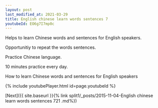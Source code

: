 ```yaml
---
layout: post
last_modified_at: 2021-03-29
title: English chinese learn words sentences 7 
youtubeId: EO6g7I7mp0c
---
```

 
 
Helps to learn Chinese words and sentences for English speakers.

Opportunitiy to repeat the words sentences. 

Practice Chinese language. 
 
10 minutes practice every day. 
 
How to learn Chinese words and sentences for English speakers 
 
{% include youtubePlayer.html id=page.youtubeId %}
 
 
[Next]({{ site.baseurl }}{% link  split1/_posts/2015-11-04-English chinese learn words sentences 721 .md%})
 
